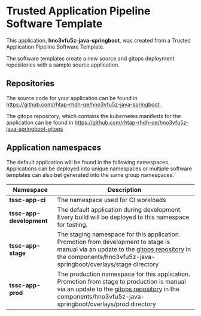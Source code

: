 # Trusted Application Pipeline Software Template

This application, **hno3vfu5z-java-springboot**, was created from a Trusted Application Pipeline Software Template.

The software templates create a new source and gitops deployment repositories with a sample source application. 

## Repositories

The source code for your application can be found in [https://github.com/rhtap-rhdh-qe/hno3vfu5z-java-springboot ](https://github.com/rhtap-rhdh-qe/hno3vfu5z-java-springboot ).
 
The gitops repository, which contains the kubernetes manifests for the application can be found in 
[https://github.com/rhtap-rhdh-qe/hno3vfu5z-java-springboot-gitops ](https://github.com/rhtap-rhdh-qe/hno3vfu5z-java-springboot-gitops ) 

## Application namespaces 

The default application will be found in the following namespaces. Applications can be deployed into unique namespaces or multiple software templates can also bet generated into the same group namespaces.  

|  Namespace   |  Description   |  
| -------- | -------- |
| **tssc-app-ci** | The namespace used for CI workloads |
| **tssc-app-development** | The default application during development. Every build will be deployed to this namespace for testing. |
| **tssc-app-stage** | The staging namespace for this application. Promotion from development to stage is manual via an update to the [gitops repository](https://github.com/rhtap-rhdh-qe/hno3vfu5z-java-springboot-gitops ) in the components/hno3vfu5z-java-springboot/overlays/stage directory |
| **tssc-app-prod** | The production namespace for this application. Promotion from stage to production is manual via an update to the [gitops repository](https://github.com/rhtap-rhdh-qe/hno3vfu5z-java-springboot-gitops ) in the components/hno3vfu5z-java-springboot/overlays/prod directory |